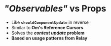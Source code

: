 # <em class="highlight">"Observables"</em> vs Props

* Like **`shouldComponentUpdate`** in reverse
* Similar to **Om's Reference Cursors**
* Solves the **_context update_ problem**
* **Based on usage patterns from Relay**
